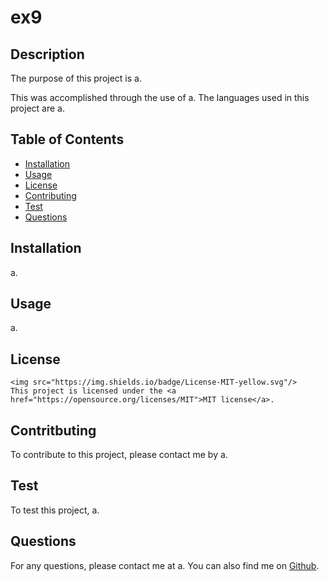 # ex9

  ## Description
  The purpose of this project is a.

  This was accomplished through the use of a. The languages used in this project are a.

  ## Table of Contents
  - [Installation](#installation)
  - [Usage](#usage)
  - [License](#license)
  - [Contributing](#contritbuting)
  - [Test](#test)
  - [Questions](#questions)

  ## Installation
  a.

  ## Usage
  a.

  ## License
    
    <img src="https://img.shields.io/badge/License-MIT-yellow.svg"/>
    This project is licensed under the <a href="https://opensource.org/licenses/MIT">MIT license</a>. 

  ## Contritbuting
  To contribute to this project, please contact me by a.

  ## Test
  To test this project, a.

  ## Questions
  For any questions, please contact me at a. You can also find me on <a href="https://github.com/a">Github</a>.

  